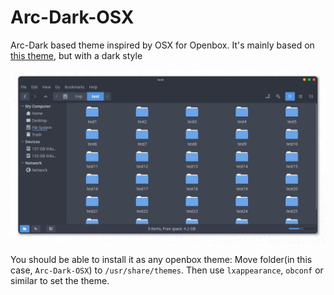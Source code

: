 # Arc-Dark-OSX
Arc-Dark based theme inspired by OSX for Openbox. It's mainly based on [this theme](https://www.box-look.org/p/1152798/), but with a dark style

![Example](/preview.png)

You should be able to install it as any openbox theme: Move folder(in this case, `Arc-Dark-OSX`) to `/usr/share/themes`. Then use `lxappearance`, `obconf` or similar to set the theme.
